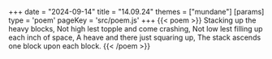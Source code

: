 +++
date = "2024-09-14"
title = "14.09.24"
themes = ["mundane"]
[params]
  type = 'poem'
  pageKey = 'src/poem.js'
+++
{{< poem >}}
Stacking up the heavy blocks,
Not high lest topple and come crashing,
Not low lest filling up each inch of space,
A heave and there just squaring up,
The stack ascends one block upon each block.
{{< /poem >}}